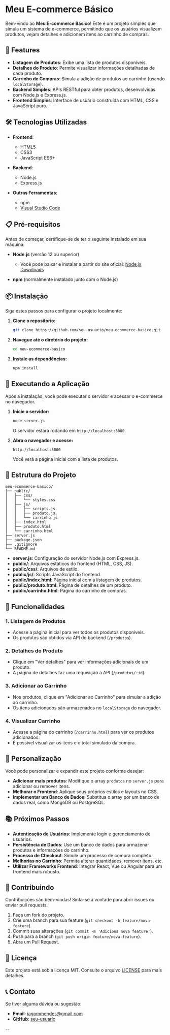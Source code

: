 # Meu E-commerce Básico

Bem-vindo ao **Meu E-commerce Básico**! Este é um projeto simples que simula um sistema de e-commerce, permitindo que os usuários visualizem produtos, vejam detalhes e adicionem itens ao carrinho de compras.

## 🚀 Features

- **Listagem de Produtos**: Exibe uma lista de produtos disponíveis.
- **Detalhes do Produto**: Permite visualizar informações detalhadas de cada produto.
- **Carrinho de Compras**: Simula a adição de produtos ao carrinho (usando `localStorage`).
- **Backend Simples**: APIs RESTful para obter produtos, desenvolvidas com Node.js e Express.js.
- **Frontend Simples**: Interface de usuário construída com HTML, CSS e JavaScript puro.

## 🛠️ Tecnologias Utilizadas

- **Frontend**:
  - HTML5
  - CSS3
  - JavaScript ES6+

- **Backend**:
  - Node.js
  - Express.js

- **Outras Ferramentas**:
  - npm
  - [Visual Studio Code](https://code.visualstudio.com/)

## 📋 Pré-requisitos

Antes de começar, certifique-se de ter o seguinte instalado em sua máquina:

- **Node.js** (versão 12 ou superior)
  - Você pode baixar e instalar a partir do site oficial: [Node.js Downloads](https://nodejs.org/)

- **npm** (normalmente instalado junto com o Node.js)

## 📦 Instalação

Siga estes passos para configurar o projeto localmente:

1. **Clone o repositório:**

   ```bash
   git clone https://github.com/seu-usuario/meu-ecommerce-basico.git
   ```

2. **Navegue até o diretório do projeto:**

   ```bash
   cd meu-ecommerce-basico
   ```

3. **Instale as dependências:**

   ```bash
   npm install
   ```

## 🚀 Executando a Aplicação

Após a instalação, você pode executar o servidor e acessar o e-commerce no navegador.

1. **Inicie o servidor:**

   ```bash
   node server.js
   ```

   O servidor estará rodando em `http://localhost:3000`.

2. **Abra o navegador e acesse:**

   ```
   http://localhost:3000
   ```

   Você verá a página inicial com a lista de produtos.

## 📁 Estrutura do Projeto

```
meu-ecommerce-basico/
├── public/
│   ├── css/
│   │   └── styles.css
│   ├── js/
│   │   ├── scripts.js
│   │   ├── produto.js
│   │   └── carrinho.js
│   ├── index.html
│   ├── produto.html
│   └── carrinho.html
├── server.js
├── package.json
├── .gitignore
└── README.md
```

- **server.js**: Configuração do servidor Node.js com Express.js.
- **public/**: Arquivos estáticos do frontend (HTML, CSS, JS).
- **public/css/**: Arquivos de estilo.
- **public/js/**: Scripts JavaScript do frontend.
- **public/index.html**: Página inicial com a listagem de produtos.
- **public/produto.html**: Página de detalhes de um produto.
- **public/carrinho.html**: Página do carrinho de compras.

## 📝 Funcionalidades

### 1. Listagem de Produtos

- Acesse a página inicial para ver todos os produtos disponíveis.
- Os produtos são obtidos via API do backend (`/produtos`).

### 2. Detalhes do Produto

- Clique em "Ver detalhes" para ver informações adicionais de um produto.
- A página de detalhes faz uma requisição à API (`/produtos/:id`).

### 3. Adicionar ao Carrinho

- Nos produtos, clique em "Adicionar ao Carrinho" para simular a adição ao carrinho.
- Os itens adicionados são armazenados no `localStorage` do navegador.

### 4. Visualizar Carrinho

- Acesse a página do carrinho (`/carrinho.html`) para ver os produtos adicionados.
- É possível visualizar os itens e o total simulado da compra.

## 🔧 Personalização

Você pode personalizar e expandir este projeto conforme desejar:

- **Adicionar mais produtos**: Modifique o array `produtos` no `server.js` para adicionar ou remover itens.
- **Melhorar o Frontend**: Aplique seus próprios estilos e layouts no CSS.
- **Implementar um Banco de Dados**: Substitua o array por um banco de dados real, como MongoDB ou PostgreSQL.

## 📚 Próximos Passos

- **Autenticação de Usuários**: Implemente login e gerenciamento de usuários.
- **Persistência de Dados**: Use um banco de dados para armazenar produtos e informações do carrinho.
- **Processo de Checkout**: Simule um processo de compra completo.
- **Melhorias no Carrinho**: Permita alterar quantidades, remover itens, etc.
- **Utilizar Frameworks Frontend**: Integrar React, Vue ou Angular para um frontend mais robusto.

## 🤝 Contribuindo

Contribuições são bem-vindas! Sinta-se à vontade para abrir issues ou enviar pull requests.

1. Faça um fork do projeto.
2. Crie uma branch para sua feature (`git checkout -b feature/nova-feature`).
3. Commit suas alterações (`git commit -m 'Adiciona nova feature'`).
4. Push para a branch (`git push origin feature/nova-feature`).
5. Abra um Pull Request.

## 📝 Licença

Este projeto está sob a licença MIT. Consulte o arquivo [LICENSE](LICENSE) para mais detalhes.

## 📞 Contato

Se tiver alguma dúvida ou sugestão:

- **Email**: iagommendes@gmail.com
- **GitHub**: [seu-usuario](https://github.com/iagommendes)

--
